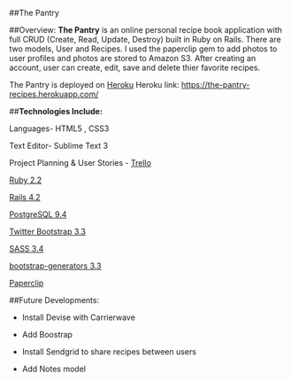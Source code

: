 ##The Pantry

##Overview:
**The Pantry** is an online personal recipe book application with full CRUD (Create, Read, Update, Destroy) built in Ruby on Rails. There are two models, User and Recipes. I used the paperclip gem to add photos to user profiles and photos are stored to Amazon S3. After creating an account, user can create, edit, save and delete thier favorite recipes.

The Pantry is deployed on [Heroku](https://www.heroku.com/home) Heroku link: <https://the-pantry-recipes.herokuapp.com/>

##**Technologies Include:**

Languages- HTML5 , CSS3

Text Editor- Sublime Text 3

Project Planning & User Stories - [Trello](https://trello.com/)

[Ruby 2.2](https://www.ruby-lang.org/en/)

[Rails 4.2](http://rubyonrails.org/)

[PostgreSQL 9.4](http://www.postgresql.org/)

[Twitter Bootstrap 3.3](http://getbootstrap.com/)

[SASS 3.4](http://sass-lang.com/)

[bootstrap-generators 3.3](https://github.com/decioferreira/bootstrap-generators)

[Paperclip](https://github.com/thoughtbot/paperclip)

##Future Developments:
* Install Devise with Carrierwave

* Add Boostrap

* Install Sendgrid to share recipes between users

* Add Notes model

